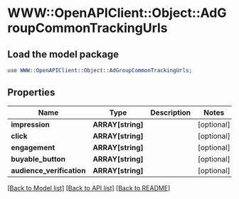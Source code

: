 # WWW::OpenAPIClient::Object::AdGroupCommonTrackingUrls

## Load the model package
```perl
use WWW::OpenAPIClient::Object::AdGroupCommonTrackingUrls;
```

## Properties
Name | Type | Description | Notes
------------ | ------------- | ------------- | -------------
**impression** | **ARRAY[string]** |  | [optional] 
**click** | **ARRAY[string]** |  | [optional] 
**engagement** | **ARRAY[string]** |  | [optional] 
**buyable_button** | **ARRAY[string]** |  | [optional] 
**audience_verification** | **ARRAY[string]** |  | [optional] 

[[Back to Model list]](../README.md#documentation-for-models) [[Back to API list]](../README.md#documentation-for-api-endpoints) [[Back to README]](../README.md)


